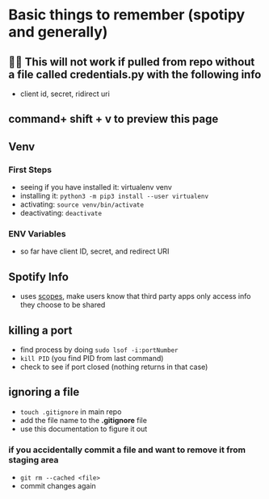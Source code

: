 # Basic things to remember (spotipy and generally)
## 🚨🚨 This will not work if pulled from repo without a file called credentials.py with the following info
* client id, secret, ridirect uri

## command+ shift + v to preview this page
## Venv
### First Steps
* seeing if you have installed it: virtualenv venv
* installing it: ```python3 -m pip3 install --user virtualenv```
* activating: ```source venv/bin/activate```
* deactivating: ```deactivate```

### ENV Variables
* so far have client ID, secret, and redirect URI

## Spotify Info
* uses [scopes](https://developer.spotify.com/documentation/general/guides/authorization/scopes/), make users know that third party apps only access info they choose to be shared

## killing a port
* find process by doing ```sudo lsof -i:portNumber```
* ```kill PID``` (you find PID from last command)
* check to see if port closed (nothing returns in that case)

## ignoring a file
* ```touch .gitignore``` in main repo
* add the file name to the **.gitignore** file
* use this documentation to figure it out
  
### if you accidentally commit a file and want to remove it from staging area
* ```git rm --cached <file>```
* commit changes again